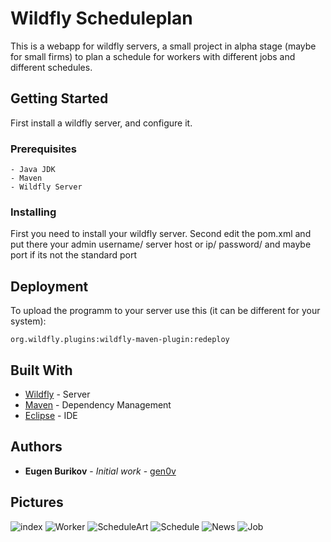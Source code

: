 # Wildfly Scheduleplan

This is a webapp for wildfly servers, a small project in alpha stage (maybe for small firms) to plan a schedule for workers with different jobs and different schedules.

## Getting Started

First install a wildfly server, and configure it.

### Prerequisites

```
- Java JDK
- Maven
- Wildfly Server
```

### Installing

First you need to install your wildfly server.
Second edit the pom.xml and put there your admin username/ server host or ip/ password/ and maybe port if its not the standard port

## Deployment

To upload the programm to your server use this (it can be different for your system):
```
org.wildfly.plugins:wildfly-maven-plugin:redeploy
```

## Built With

* [Wildfly](https://wildfly.org/)   - Server
* [Maven](https://maven.apache.org/) - Dependency Management
* [Eclipse](https://www.eclipse.org/) - IDE


## Authors

* **Eugen Burikov** - *Initial work* - [gen0v](https://github.com/gen0v)

## Pictures

![index](https://user-images.githubusercontent.com/45632380/56865194-7d1f6d80-69cb-11e9-8fb0-e5b5222e90db.png)
![Worker](https://user-images.githubusercontent.com/45632380/56865198-8c062000-69cb-11e9-8e67-b8a2f3a59189.png)
![ScheduleArt](https://user-images.githubusercontent.com/45632380/56865200-90323d80-69cb-11e9-8a37-96746dc69cfd.png)
![Schedule](https://user-images.githubusercontent.com/45632380/56865202-96281e80-69cb-11e9-874e-817a742365f3.png)
![News](https://user-images.githubusercontent.com/45632380/56865203-9a543c00-69cb-11e9-9ce2-e2e0e347ddb0.png)
![Job](https://user-images.githubusercontent.com/45632380/56865207-9f18f000-69cb-11e9-8074-0e5a6cfa8db0.png)

